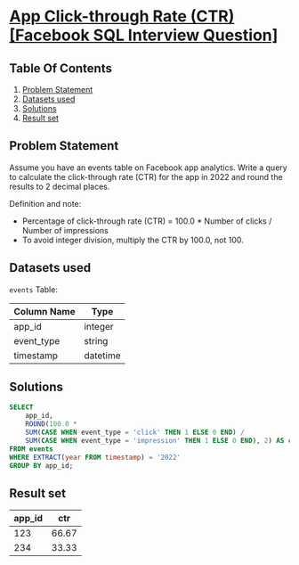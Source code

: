 # [App Click-through Rate (CTR) [Facebook SQL Interview Question]](https://datalemur.com/questions/click-through-rate)

## Table Of Contents
1. [Problem Statement](#problem-statement)
2. [Datasets used](#datasets-used)
3. [Solutions](#solutions)
4. [Result set](#result-set)

## Problem Statement

Assume you have an events table on Facebook app analytics. Write a query to calculate the click-through rate (CTR) for the app in 2022 and round the results to 2 decimal places.

Definition and note:

- Percentage of click-through rate (CTR) = 100.0 * Number of clicks / Number of impressions
- To avoid integer division, multiply the CTR by 100.0, not 100.

## Datasets used

```events``` Table:

|  Column Name  | Type          |
| ------------- | ------------- |
| app_id | integer |
| event_type |	string |
| timestamp |	datetime |

## Solutions

```sql
SELECT
    app_id,
    ROUND(100.0 * 
    SUM(CASE WHEN event_type = 'click' THEN 1 ELSE 0 END) / 
    SUM(CASE WHEN event_type = 'impression' THEN 1 ELSE 0 END), 2) AS ctr
FROM events
WHERE EXTRACT(year FROM timestamp) = '2022'
GROUP BY app_id;
```

## Result set

| app_id | ctr |
| ------ | --- |
| 123 | 66.67 |
| 234 |	33.33 |